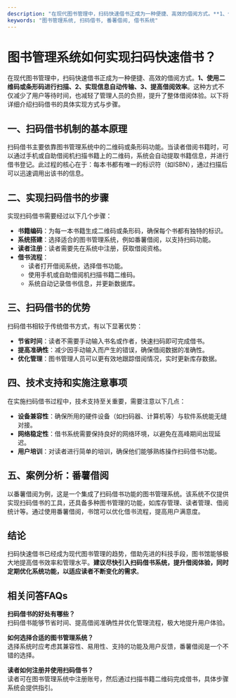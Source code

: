 ```yaml
---
description: "在现代图书管理中，扫码快速借书正成为一种便捷、高效的借阅方式。**1、使用二维码或条形码进行扫描、2、实现信息自动传输、3、提高借阅效率**。这种方式不仅减少了用户等待时间，也减轻了管理人员的负担，提升了整体借阅体验。以下将详细介绍扫码借书的具体实现方式与步骤。"
keywords: "图书管理系统, 扫码借书, 番薯借阅, 借书系统"
---
```

# 图书管理系统如何实现扫码快速借书？

在现代图书管理中，扫码快速借书正成为一种便捷、高效的借阅方式。**1、使用二维码或条形码进行扫描、2、实现信息自动传输、3、提高借阅效率**。这种方式不仅减少了用户等待时间，也减轻了管理人员的负担，提升了整体借阅体验。以下将详细介绍扫码借书的具体实现方式与步骤。

## 一、扫码借书机制的基本原理

扫码借书主要依靠图书管理系统中的二维码或条形码功能。当读者借阅书籍时，可以通过手机或自助借阅机扫描书籍上的二维码，系统会自动提取书籍信息，并进行借书登记。此过程的核心在于：每本书都有唯一的标识符（如ISBN），通过扫描后可以迅速调用出该书的信息。

## 二、实现扫码借书的步骤

实现扫码借书需要经过以下几个步骤：

- **书籍编码**：为每一本书籍生成二维码或条形码，确保每个书都有独特的标识。
- **系统搭建**：选择适合的图书管理系统，例如番薯借阅，以支持扫码功能。
- **读者注册**：读者需要先在系统中注册，获取借阅资格。
- **借书流程**：
  - 读者打开借阅系统，选择借书功能。
  - 使用手机或自助借阅机扫描书籍二维码。
  - 系统自动记录借书信息，并更新数据库。

## 三、扫码借书的优势

扫码借书相较于传统借书方式，有以下显著优势：

- **节省时间**：读者不需要手动输入书名或作者，快速扫码即可完成借书。
- **提高准确性**：减少因手动输入而产生的错误，确保借阅数据的准确性。
- **优化管理**：图书管理人员可以更有效地跟踪借阅情况，实时更新库存数据。

## 四、技术支持和实施注意事项

在实施扫码借书过程中，技术支持至关重要，需要注意以下几点：

- **设备兼容性**：确保所用的硬件设备（如扫码器、计算机等）与软件系统能无缝对接。
- **网络稳定性**：借书系统需要保持良好的网络环境，以避免在高峰期间出现延迟。
- **用户培训**：对读者进行简单的培训，确保他们能够熟练操作扫码借书功能。

## 五、案例分析：番薯借阅

以番薯借阅为例，这是一个集成了扫码借书功能的图书管理系统。该系统不仅提供实现扫码借书的工具，还具备多种图书管理的功能，如库存管理、读者管理、借阅统计等。通过使用番薯借阅，书馆可以优化借书流程，提高用户满意度。

## 结论

扫码快速借书已经成为现代图书管理的趋势，借助先进的科技手段，图书馆能够极大地提高借书效率和管理水平。**建议尽快引入扫码借书系统，提升借阅体验，同时定期优化系统功能，以适应读者不断变化的需求**。

## 相关问答FAQs

**扫码借书的好处有哪些？**  
扫码借书能够节省时间、提高借阅准确性并优化管理流程，极大地提升用户体验。

**如何选择合适的图书管理系统？**  
选择系统时应考虑其兼容性、易用性、支持的功能及用户反馈，番薯借阅是一个不错的选择。

**读者如何注册并使用扫码借书？**  
读者可在图书管理系统中注册账号，然后通过扫描书籍二维码完成借书，具体步骤系统会提供指引。
